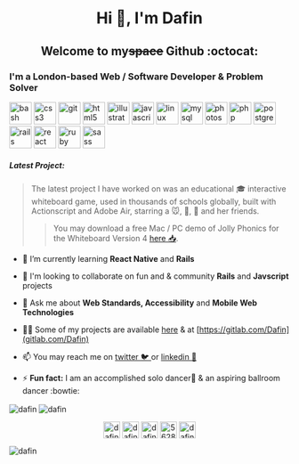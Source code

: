 <h1 align="center">Hi 👋, I'm Dafin</h1>
<h2 align="center">Welcome to my<del>space</del> Github :octocat: </h2>
<h3 align="left">I'm a London-based Web / Software Developer & Problem Solver</h3>


<p align="left"><img src="https://www.vectorlogo.zone/logos/gnu_bash/gnu_bash-icon.svg" alt="bash" width="40" height="40"/> <img src="https://devicons.github.io/devicon/devicon.git/icons/css3/css3-original-wordmark.svg" alt="css3" width="40" height="40"/> <img src="https://www.vectorlogo.zone/logos/git-scm/git-scm-icon.svg" alt="git" width="40" height="40"/> <img src="https://devicons.github.io/devicon/devicon.git/icons/html5/html5-original-wordmark.svg" alt="html5" width="40" height="40"/> <img src="https://www.vectorlogo.zone/logos/adobe_illustrator/adobe_illustrator-icon.svg" alt="illustrator" width="40" height="40"/> <img src="https://devicons.github.io/devicon/devicon.git/icons/javascript/javascript-original.svg" alt="javascript" width="40" height="40"/> <img src="https://devicons.github.io/devicon/devicon.git/icons/linux/linux-original.svg" alt="linux" width="40" height="40"/> <img src="https://devicons.github.io/devicon/devicon.git/icons/mysql/mysql-original-wordmark.svg" alt="mysql" width="40" height="40"/> <img src="https://devicons.github.io/devicon/devicon.git/icons/photoshop/photoshop-plain.svg" alt="photoshop" width="40" height="40"/> <img src="https://devicons.github.io/devicon/devicon.git/icons/php/php-original.svg" alt="php" width="40" height="40"/> <img src="https://devicons.github.io/devicon/devicon.git/icons/postgresql/postgresql-original-wordmark.svg" alt="postgresql" width="40" height="40"/> <img src="https://devicons.github.io/devicon/devicon.git/icons/rails/rails-original-wordmark.svg" alt="rails" width="40" height="40"/> <img src="https://devicons.github.io/devicon/devicon.git/icons/react/react-original-wordmark.svg" alt="react" width="40" height="40"/> <img src="https://devicons.github.io/devicon/devicon.git/icons/ruby/ruby-original-wordmark.svg" alt="ruby" width="40" height="40"/> <img src="https://devicons.github.io/devicon/devicon.git/icons/sass/sass-original.svg" alt="sass" width="40" height="40"/></p>

##### Latest Project:

> The latest project I have worked on was an educational 🎓 interactive whiteboard game, used in thousands of schools globally, built with Actionscript and Adobe Air, starring a 🐭, 🐝, 🐍 and her friends. 
>
>> You may download a free Mac / PC demo of Jolly Phonics for the Whiteboard Version 4 [here 📥](https://www.jollylearning.co.uk/shop/uk-shop/phonics-resources/jolly-phonics-for-the-whiteboard/).


- 🌱 I’m currently learning **React Native** and **Rails**

- 👥 I'm looking to collaborate on fun and & community **Rails** and **Javscript** projects

- 💬 Ask me about **Web Standards,  Accessibility** and **Mobile Web Technologies**

- 👨‍💻 Some of my projects are available [here](https://github.com/Dafin) & at [https://gitlab.com/Dafin](gitlab.com/Dafin)


- 📫 You may reach me on [twitter 🐦 ](https://twitter.com/Dafin) or [linkedin 💼](https://linkedin.com/in/dafin/)

- ⚡ **Fun fact:** I am an accomplished solo dancer🚶 & an aspiring ballroom dancer :bowtie: 


<img align="center" src="https://github-readme-stats.vercel.app/api/top-langs/?username=dafin&layout=compact&hide=html" alt="dafin" />

<img align="center" src="https://github-readme-stats.vercel.app/api?username=dafin&show_icons=true" alt="dafin" />

<p align="center"> 
<a href="https://dev.to/dafin_" target="blank"><img align="center" src="https://cdn.jsdelivr.net/npm/simple-icons@3.0.1/icons/dev-dot-to.svg" alt="dafin_" height="30" width="30" /></a>
<a href="https://twitter.com/dafin" target="blank"><img align="center" src="https://cdn.jsdelivr.net/npm/simple-icons@3.0.1/icons/twitter.svg" alt="dafin" height="30" width="30" /></a>
<a href="https://linkedin.com/in/dafin" target="blank"><img align="center" src="https://cdn.jsdelivr.net/npm/simple-icons@3.0.1/icons/linkedin.svg" alt="dafin" height="30" width="30" /></a>
<a href="https://stackoverflow.com/users/5628405" target="blank"><img align="center" src="https://cdn.jsdelivr.net/npm/simple-icons@3.0.1/icons/stackoverflow.svg" alt="5628405" height="30" width="30" /></a>
<a href="https://www.youtube.com/c/dafindances" target="blank"><img align="center" src="https://cdn.jsdelivr.net/npm/simple-icons@3.0.1/icons/youtube.svg" alt="dafindances" height="30" width="30" /></a>
</p>
<p align="left"> <img src="https://komarev.com/ghpvc/?username=dafin" alt="dafin" /> </p>
